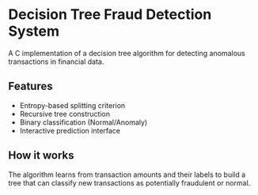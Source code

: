 # Decision Tree Fraud Detection System

A C implementation of a decision tree algorithm for detecting anomalous transactions in financial data.

## Features
- Entropy-based splitting criterion
- Recursive tree construction
- Binary classification (Normal/Anomaly)
- Interactive prediction interface

## How it works
The algorithm learns from transaction amounts and their labels to build a tree that can classify new transactions as potentially fraudulent or normal.
